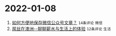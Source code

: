 # 2022-01-08

1. [如何方便地保存微信公众号文章？](https://www.v2ex.com/t/826953) `14条评论` `微信`
1. [屌丝在澳洲--聊聊薪水与生活上的体验](https://www.v2ex.com/t/826954) `12条评论` `生活`
